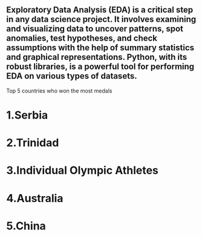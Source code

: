 ## Exploratory Data Analysis (EDA) is a critical step in any data science project. It involves examining and visualizing data to uncover patterns, spot anomalies, test hypotheses, and check assumptions with the help of summary statistics and graphical representations. Python, with its robust libraries, is a powerful tool for performing EDA on various types of datasets.

Top 5 countries who won the most medals

# 1.Serbia
# 2.Trinidad
# 3.Individual Olympic Athletes
# 4.Australia
# 5.China
